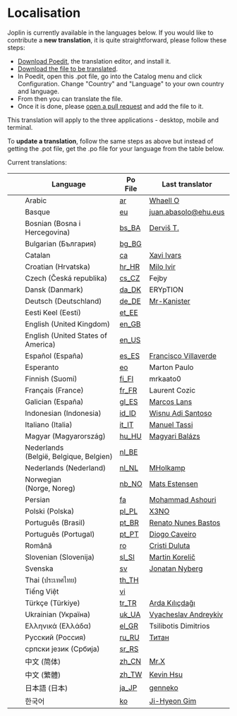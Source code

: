 # Localisation

Joplin is currently available in the languages below. If you would like to contribute a **new translation**, it is quite straightforward, please follow these steps:

- [Download Poedit](https://poedit.net/), the translation editor, and install it.
- [Download the file to be translated](https://raw.githubusercontent.com/laurent22/joplin/dev/packages/tools/locales/joplin.pot).
- In Poedit, open this .pot file, go into the Catalog menu and click Configuration. Change "Country" and "Language" to your own country and language.
- From then you can translate the file.
- Once it is done, please [open a pull request](https://github.com/dpjl/joplin/pulls) and add the file to it.

This translation will apply to the three applications - desktop, mobile and terminal.

To **update a translation**, follow the same steps as above but instead of getting the .pot file, get the .po file for your language from the table below.

Current translations:

<!-- LOCALE-TABLE-AUTO-GENERATED -->
&nbsp;  |  Language  |  Po File  |  Last translator  |  Percent done
---|---|---|---|---
<img src="https://joplinapp.org/images/flags/country-4x3/arableague.png" width="16px"/>  |  Arabic  |  [ar](https://github.com/dpjl/joplin/blob/dev/packages/tools/locales/ar.po)  |  [Whaell O](mailto:Whaell@protonmail.com)  |  82%
<img src="https://joplinapp.org/images/flags/es/basque_country.png" width="16px"/>  |  Basque  |  [eu](https://github.com/dpjl/joplin/blob/dev/packages/tools/locales/eu.po)  |  juan.abasolo@ehu.eus  |  21%
<img src="https://joplinapp.org/images/flags/country-4x3/ba.png" width="16px"/>  |  Bosnian (Bosna i Hercegovina)  |  [bs_BA](https://github.com/dpjl/joplin/blob/dev/packages/tools/locales/bs_BA.po)  |  [Derviš T.](mailto:dervis.t@pm.me)  |  53%
<img src="https://joplinapp.org/images/flags/country-4x3/bg.png" width="16px"/>  |  Bulgarian (България)  |  [bg_BG](https://github.com/dpjl/joplin/blob/dev/packages/tools/locales/bg_BG.po)  |    |  42%
<img src="https://joplinapp.org/images/flags/es/catalonia.png" width="16px"/>  |  Catalan  |  [ca](https://github.com/dpjl/joplin/blob/dev/packages/tools/locales/ca.po)  |  [Xavi Ivars](mailto:xavi.ivars@gmail.com)  |  90%
<img src="https://joplinapp.org/images/flags/country-4x3/hr.png" width="16px"/>  |  Croatian (Hrvatska)  |  [hr_HR](https://github.com/dpjl/joplin/blob/dev/packages/tools/locales/hr_HR.po)  |  [Milo Ivir](mailto:mail@milotype.de)  |  95%
<img src="https://joplinapp.org/images/flags/country-4x3/cz.png" width="16px"/>  |  Czech (Česká republika)  |  [cs_CZ](https://github.com/dpjl/joplin/blob/dev/packages/tools/locales/cs_CZ.po)  |  Fejby  |  92%
<img src="https://joplinapp.org/images/flags/country-4x3/dk.png" width="16px"/>  |  Dansk (Danmark)  |  [da_DK](https://github.com/dpjl/joplin/blob/dev/packages/tools/locales/da_DK.po)  |  ERYpTION  |  99%
<img src="https://joplinapp.org/images/flags/country-4x3/de.png" width="16px"/>  |  Deutsch (Deutschland)  |  [de_DE](https://github.com/dpjl/joplin/blob/dev/packages/tools/locales/de_DE.po)  |  [Mr-Kanister](mailto:viger_gtrc@simplelogin.com)  |  99%
<img src="https://joplinapp.org/images/flags/country-4x3/ee.png" width="16px"/>  |  Eesti Keel (Eesti)  |  [et_EE](https://github.com/dpjl/joplin/blob/dev/packages/tools/locales/et_EE.po)  |    |  41%
<img src="https://joplinapp.org/images/flags/country-4x3/gb.png" width="16px"/>  |  English (United Kingdom)  |  [en_GB](https://github.com/dpjl/joplin/blob/dev/packages/tools/locales/en_GB.po)  |    |  100%
<img src="https://joplinapp.org/images/flags/country-4x3/us.png" width="16px"/>  |  English (United States of America)  |  [en_US](https://github.com/dpjl/joplin/blob/dev/packages/tools/locales/en_US.po)  |    |  100%
<img src="https://joplinapp.org/images/flags/country-4x3/es.png" width="16px"/>  |  Español (España)  |  [es_ES](https://github.com/dpjl/joplin/blob/dev/packages/tools/locales/es_ES.po)  |  [Francisco Villaverde](mailto:teko.gr@gmail.com)  |  91%
<img src="https://joplinapp.org/images/flags/esperanto.png" width="16px"/>  |  Esperanto  |  [eo](https://github.com/dpjl/joplin/blob/dev/packages/tools/locales/eo.po)  |  Marton Paulo  |  23%
<img src="https://joplinapp.org/images/flags/country-4x3/fi.png" width="16px"/>  |  Finnish (Suomi)  |  [fi_FI](https://github.com/dpjl/joplin/blob/dev/packages/tools/locales/fi_FI.po)  |  mrkaato0  |  92%
<img src="https://joplinapp.org/images/flags/country-4x3/fr.png" width="16px"/>  |  Français (France)  |  [fr_FR](https://github.com/dpjl/joplin/blob/dev/packages/tools/locales/fr_FR.po)  |  Laurent Cozic  |  99%
<img src="https://joplinapp.org/images/flags/es/galicia.png" width="16px"/>  |  Galician (España)  |  [gl_ES](https://github.com/dpjl/joplin/blob/dev/packages/tools/locales/gl_ES.po)  |  [Marcos Lans](mailto:marcoslansgarza@gmail.com)  |  27%
<img src="https://joplinapp.org/images/flags/country-4x3/id.png" width="16px"/>  |  Indonesian (Indonesia)  |  [id_ID](https://github.com/dpjl/joplin/blob/dev/packages/tools/locales/id_ID.po)  |  [Wisnu Adi Santoso](mailto:waditos@gmail.com)  |  82%
<img src="https://joplinapp.org/images/flags/country-4x3/it.png" width="16px"/>  |  Italiano (Italia)  |  [it_IT](https://github.com/dpjl/joplin/blob/dev/packages/tools/locales/it_IT.po)  |  [Manuel Tassi](mailto:mannivuwiki@gmail.com)  |  95%
<img src="https://joplinapp.org/images/flags/country-4x3/hu.png" width="16px"/>  |  Magyar (Magyarország)  |  [hu_HU](https://github.com/dpjl/joplin/blob/dev/packages/tools/locales/hu_HU.po)  |  [Magyari Balázs](mailto:balmag@gmail.com)  |  72%
<img src="https://joplinapp.org/images/flags/country-4x3/be.png" width="16px"/>  |  Nederlands (België, Belgique, Belgien)  |  [nl_BE](https://github.com/dpjl/joplin/blob/dev/packages/tools/locales/nl_BE.po)  |    |  73%
<img src="https://joplinapp.org/images/flags/country-4x3/nl.png" width="16px"/>  |  Nederlands (Nederland)  |  [nl_NL](https://github.com/dpjl/joplin/blob/dev/packages/tools/locales/nl_NL.po)  |  [MHolkamp](mailto:mholkamp@users.noreply.github.com)  |  95%
<img src="https://joplinapp.org/images/flags/country-4x3/no.png" width="16px"/>  |  Norwegian (Norge, Noreg)  |  [nb_NO](https://github.com/dpjl/joplin/blob/dev/packages/tools/locales/nb_NO.po)  |  [Mats Estensen](mailto:code@mxe.no)  |  81%
<img src="https://joplinapp.org/images/flags/country-4x3/ir.png" width="16px"/>  |  Persian  |  [fa](https://github.com/dpjl/joplin/blob/dev/packages/tools/locales/fa.po)  |  [Mohammad Ashouri](mailto:mimeyn.git@gmail.com)  |  98%
<img src="https://joplinapp.org/images/flags/country-4x3/pl.png" width="16px"/>  |  Polski (Polska)  |  [pl_PL](https://github.com/dpjl/joplin/blob/dev/packages/tools/locales/pl_PL.po)  |  [X3NO](mailto:X3NO@disroot.org)  |  99%
<img src="https://joplinapp.org/images/flags/country-4x3/br.png" width="16px"/>  |  Português (Brasil)  |  [pt_BR](https://github.com/dpjl/joplin/blob/dev/packages/tools/locales/pt_BR.po)  |  [Renato Nunes Bastos](mailto:rnbastos@gmail.com)  |  99%
<img src="https://joplinapp.org/images/flags/country-4x3/pt.png" width="16px"/>  |  Português (Portugal)  |  [pt_PT](https://github.com/dpjl/joplin/blob/dev/packages/tools/locales/pt_PT.po)  |  [Diogo Caveiro](mailto:dcaveiro@yahoo.com)  |  67%
<img src="https://joplinapp.org/images/flags/country-4x3/ro.png" width="16px"/>  |  Română  |  [ro](https://github.com/dpjl/joplin/blob/dev/packages/tools/locales/ro.po)  |  [Cristi Duluta](mailto:cristi.duluta@gmail.com)  |  47%
<img src="https://joplinapp.org/images/flags/country-4x3/si.png" width="16px"/>  |  Slovenian (Slovenija)  |  [sl_SI](https://github.com/dpjl/joplin/blob/dev/packages/tools/locales/sl_SI.po)  |  [Martin Korelič](mailto:martin.korelic@protonmail.com)  |  74%
<img src="https://joplinapp.org/images/flags/country-4x3/se.png" width="16px"/>  |  Svenska  |  [sv](https://github.com/dpjl/joplin/blob/dev/packages/tools/locales/sv.po)  |  [Jonatan Nyberg](mailto:jonatan@autistici.org)  |  95%
<img src="https://joplinapp.org/images/flags/country-4x3/th.png" width="16px"/>  |  Thai (ประเทศไทย)  |  [th_TH](https://github.com/dpjl/joplin/blob/dev/packages/tools/locales/th_TH.po)  |    |  34%
<img src="https://joplinapp.org/images/flags/country-4x3/vn.png" width="16px"/>  |  Tiếng Việt  |  [vi](https://github.com/dpjl/joplin/blob/dev/packages/tools/locales/vi.po)  |    |  72%
<img src="https://joplinapp.org/images/flags/country-4x3/tr.png" width="16px"/>  |  Türkçe (Türkiye)  |  [tr_TR](https://github.com/dpjl/joplin/blob/dev/packages/tools/locales/tr_TR.po)  |  [Arda Kılıçdağı](mailto:arda@kilicdagi.com)  |  99%
<img src="https://joplinapp.org/images/flags/country-4x3/ua.png" width="16px"/>  |  Ukrainian (Україна)  |  [uk_UA](https://github.com/dpjl/joplin/blob/dev/packages/tools/locales/uk_UA.po)  |  [Vyacheslav Andreykiv](mailto:vandreykiv@gmail.com)  |  93%
<img src="https://joplinapp.org/images/flags/country-4x3/gr.png" width="16px"/>  |  Ελληνικά (Ελλάδα)  |  [el_GR](https://github.com/dpjl/joplin/blob/dev/packages/tools/locales/el_GR.po)  |  Tsilibotis Dimitrios   |  99%
<img src="https://joplinapp.org/images/flags/country-4x3/ru.png" width="16px"/>  |  Русский (Россия)  |  [ru_RU](https://github.com/dpjl/joplin/blob/dev/packages/tools/locales/ru_RU.po)  |  [Титан](mailto:fignin@ya.ru)  |  94%
<img src="https://joplinapp.org/images/flags/country-4x3/rs.png" width="16px"/>  |  српски језик (Србија)  |  [sr_RS](https://github.com/dpjl/joplin/blob/dev/packages/tools/locales/sr_RS.po)  |    |  60%
<img src="https://joplinapp.org/images/flags/country-4x3/cn.png" width="16px"/>  |  中文 (简体)  |  [zh_CN](https://github.com/dpjl/joplin/blob/dev/packages/tools/locales/zh_CN.po)  |  [Mr.X](mailto:1725338233@qq.com)  |  99%
<img src="https://joplinapp.org/images/flags/country-4x3/tw.png" width="16px"/>  |  中文 (繁體)  |  [zh_TW](https://github.com/dpjl/joplin/blob/dev/packages/tools/locales/zh_TW.po)  |  [Kevin Hsu](mailto:kevin.hsu.hws@gmail.com)  |  98%
<img src="https://joplinapp.org/images/flags/country-4x3/jp.png" width="16px"/>  |  日本語 (日本)  |  [ja_JP](https://github.com/dpjl/joplin/blob/dev/packages/tools/locales/ja_JP.po)  |  [genneko](mailto:genneko217@gmail.com)  |  96%
<img src="https://joplinapp.org/images/flags/country-4x3/kr.png" width="16px"/>  |  한국어  |  [ko](https://github.com/dpjl/joplin/blob/dev/packages/tools/locales/ko.po)  |  [Ji-Hyeon Gim](mailto:potatogim@potatogim.net)  |  82%
<!-- LOCALE-TABLE-AUTO-GENERATED -->
